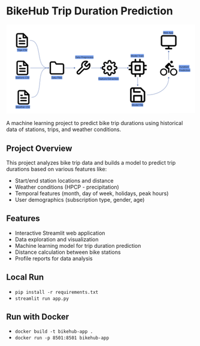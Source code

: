# BikeHub Trip Duration Prediction

![Project Overview](artifacts/overview.png)


A machine learning project to predict bike trip durations using historical data of stations, trips, and weather conditions.

## Project Overview

This project analyzes bike trip data and builds a model to predict trip durations based on various features like:
- Start/end station locations and distance
- Weather conditions (HPCP - precipitation)
- Temporal features (month, day of week, holidays, peak hours)
- User demographics (subscription type, gender, age)

## Features

- Interactive Streamlit web application
- Data exploration and visualization
- Machine learning model for trip duration prediction
- Distance calculation between bike stations
- Profile reports for data analysis


## Local Run

- ```pip install -r requirements.txt```
- ```streamlit run app.py```


## Run with Docker

- ```docker build -t bikehub-app .```
- ```docker run -p 8501:8501 bikehub-app```




